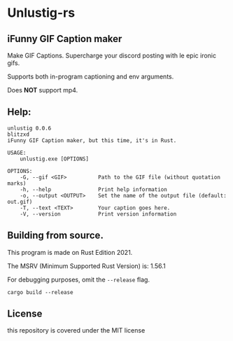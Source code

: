 # Unlustig-rs
## iFunny GIF Caption maker

Make GIF Captions. Supercharge your discord posting with le epic ironic gifs. 

Supports both in-program captioning and env arguments.

Does **NOT** support mp4.

## Help: 
```
unlustig 0.0.6
blitzxd
iFunny GIF Caption maker, but this time, it's in Rust.

USAGE:
    unlustig.exe [OPTIONS]

OPTIONS:
    -G, --gif <GIF>          Path to the GIF file (without quotation marks)
    -h, --help               Print help information
    -o, --output <OUTPUT>    Set the name of the output file (default: out.gif)
    -T, --text <TEXT>        Your caption goes here.
    -V, --version            Print version information
```

## Building from source.
This program is made on Rust Edition 2021. 

The MSRV (Minimum Supported Rust Version) is: 1.56.1

For debugging purposes, omit the `--release` flag.
```
cargo build --release 
```

## License 
this repository is covered under the MIT license
